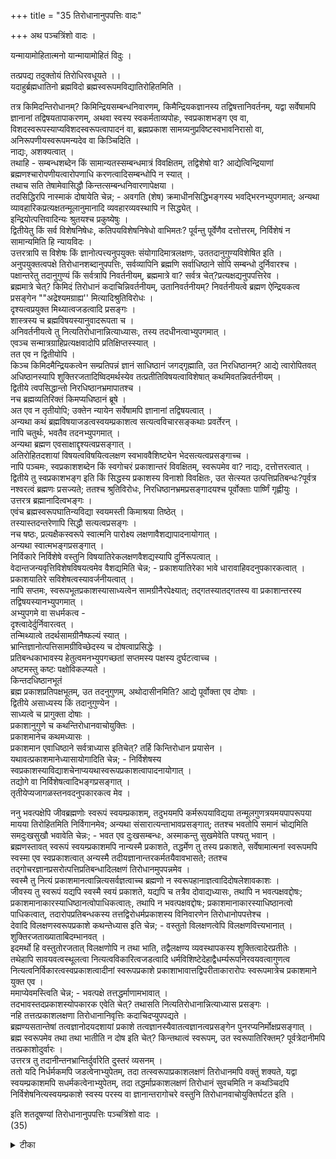 +++
title = "35 तिरोधानानुपपत्तिः वादः"

+++
अथ पञ्चत्रिंशो वादः ।  
  
यन्मायामोहितात्मनो यान्मायामोहितं विदुः ।  
  
तत्प्रपद्य तदुक्तोयं तिरोधिरवधूयते ।।  
यदाहुर्ब्रह्मधातिनो ब्रह्मविदो ब्रह्मस्वरूपमविद्यातिरोहितमिति ।  
  
तत्र किमिदन्तिरोधानम्? किमिन्द्रियसम्बन्धनिवारणम्, किमैन्द्रियकज्ञानस्य तद्विषत्तानिवर्तनम्, यद्वा सर्वेषामपि ज्ञानानां तद्विषयतापाकरणम्, अथवा स्वस्य स्वकर्मताव्यपोहः, स्वप्रकाशभङ्ग एव वा, विशदस्वरूपस्याप्यविशदस्वरूपत्वापादनं वा, ब्रह्मप्रकाश सामग्र्यनुप्रविष्टस्वभावनिरासो वा, अनिरूपणीयस्वरूपमन्यदेव वा किञ्चिदिति ।  
 नाद्यः, अशक्यत्वात् ।  
 तथाहि - सम्बन्धशब्देन किं सामान्यतस्सम्बन्धमात्रं विवक्षितम्, तद्विशेषो वा? आद्येत्विन्द्रियाणां ब्रह्मणश्चारोपणीयत्वारोपणाधि करणत्वादिसम्बन्धोपि न स्यात् ।  
 तथाच सति तेषामेवासिद्धौ किन्तत्सम्बन्धनिवारणापेक्षया ।  
 तदसिद्धिरपि नास्माकं दोषायेति चेन्न; - अवगति (शेष) क्रमाधीनसिद्धिभङ्गस्य भवद्भिरनभ्युपगमात्; अन्यथा व्यावहारिकप्रत्यक्षतन्मूलानुमानादि व्यवहारव्यवस्थापि न सिद्ध्येत् ।  
 इन्द्रियोत्पत्तिवादिन्यः श्रुतयश्च प्रकुष्येषुः ।  
 द्वितीयेतु किं सर्व विशेषनिषेधः, कतिपयविशेषनिषेधो वाभिमतः? पूर्वन्तु पूर्वेणैव दत्तोत्तरम्, निर्विशेषं न सामान्यमिति हि न्यायविदः ।  
 उत्तरत्रापि स विशेषः किं ज्ञानोत्पत्त्यनुपयुक्तः संयोगादिमात्रलक्षणः, उततदानुगुण्यविशेषित इति ।  
 अनुपयुक्तत्वपक्षे तिरोधानशब्दानुपपत्तिः, सर्वव्यापिनि ब्रह्मणि सर्वाधिष्ठाने सोपि सम्बन्धो दुर्निवारश्च ।  
 पक्षान्तरेतु तदानुगुण्यं किं सर्वत्रापि निवर्तनीयम्, ब्रह्ममात्रे वा? सर्वत्र चेत्?प्रत्यक्षद्यनुपपत्तिरेव ।  
 ब्रह्ममात्रे चेत्? किमिदं तिरोधानं कदाचिन्निवर्तनीयम्, उतानिवर्तनीयम्? निवर्तनीयत्वे ब्रह्मण ऐन्द्रियकत्व प्रसङ्गेन ""अद्रेश्यमग्राह्य'' मित्यादिश्रुतिविरोधः ।  
 दृश्यत्वप्रयुक्त मिथ्यात्वजडत्वादि प्रसङ्गः ।  
 शास्त्रस्य च ब्रह्मविषयस्यानुवादरूपता च ।  
 अनिवर्तनीयत्वे तु नित्यतिरोधानान्नित्याध्यासः, तस्य तदधीनत्वाभ्युपगमात् ।  
 एवञ्च सन्मात्रग्राहिप्रत्यक्षवादोपि प्रतिक्षिप्तस्स्यात् ।  
 तत एव न द्वितीयोपि ।  
 किञ्च किमिदमैन्द्रियकत्वेन सम्प्रतिपन्नं ज्ञानं साधिष्ठानं जगद्गृह्माति, उत निरधिष्ठानम्? आद्ये त्वारोपितवत् अधिष्ठानस्यापि शुक्तिरजतादिष्विदमर्थस्येव तत्प्रतीतिविषयत्वाविशेषात् कथमिवतन्निवर्तनीयम् ।  
 द्वितीये त्वपसिद्धान्तो निरधिष्ठानभ्रमापातश्च ।  
 नच ब्रह्मव्यतिरिक्तं किमप्यधिष्ठानं ब्रूषे ।  
 अत एव न तृतीयोपि; उक्तेन न्यायेन सर्वेषामपि ज्ञानानां तद्विषयत्वात् ।  
 अन्यथा कथं ब्रह्मविषयाजडत्वस्वयम्प्रकाशत्व सत्यत्वविचारसङ्कथाः प्रवर्तेरन् ।  
 नापि चतुर्थः, भवतैव तदनभ्युपगमात् ।  
 अन्यथा ब्रह्मण एवसाक्षाद्दृश्यत्वप्रसङ्गात् ।  
 अतिरोहितदशायां विषयत्वविषयित्वलक्षण स्वभाववैशिष्ट्येन भेदसत्यत्वप्रसङ्गाच्च ।  
नापि पञ्चमः, स्वप्रकाशशब्देन किं स्वगोचरं प्रकाशान्तरं विवक्षितम्, स्वरूपमेव वा? नाद्यः, दत्तोत्तरत्वात् ।  
द्वितीये तु स्वप्रकाशभङ्ग इति किं सिद्धस्य प्रकाशस्य विनाशो विवक्षितः, उत सेत्स्यत उत्पत्तिप्रतिबन्धः?पूर्वत्र नश्वरत्वं ब्रह्मणः प्रसज्यते; ततश्च श्रुतिविरोधः, निरधिष्ठानभ्रमप्रसङ्गादयश्च पूर्वोक्ताः पार्ष्णिं गृह्णीयुः ।  
उत्तरत्र ब्रह्मानादित्वभङ्गः ।  
 एवंच ब्रह्मस्वरूपघातिन्यविद्या स्वयमस्ती किमाश्रया तिष्ठेत् ।  
 तस्यास्तदन्तरेणापि सिद्धौ सत्यत्वप्रसङ्गः ।  
 नच षष्ठः, प्रत्यक्षैकस्वरूपे स्वात्मनि पारोक्ष्य लक्षणावैशद्यापादनायोगात् ।  
 अन्यथा स्वात्मभङ्गप्रसङ्गात् ।  
 निर्विकारे निर्विशेषे वस्तुनि विषयातिरेकलक्षणवैशद्यस्यापि दुर्निरूपत्वात् ।  
 वेदान्तजन्यवृत्तिविशेषविषयत्वमेव वैशद्यमिति चेन्न; - प्रकाशयातिरेका भावे धारावाहिवदनुपकारकत्वात् ।  
 प्रकाशयातिरे सविशेषत्वस्यावर्जनीयत्वात् ।  
 नापि सप्तमः, स्वरूपभूतप्रकाशस्यासाध्यत्वेन सामग्रीनैरपेक्ष्यात्; तद्गतस्यातद्गतस्य वा प्रकाशान्तरस्य तद्विषयस्यानभ्युपगमात् ।  
 अभ्युपगमे वा सधर्मकत्व -   
दृश्त्वादेर्दुर्निवारत्वत् ।  
 तन्मिथ्यात्वे तदर्थसामग्रीनैष्फल्यं स्यात् ।  
 भ्रान्तिज्ञानोत्पत्तिसामग्रीविच्छेदस्य च दोषत्वाप्रसिद्धेः ।  
 प्रतिबन्धकाभावस्य हेतुत्वमनभ्युपगच्छतां सप्तमस्य पक्षस्य दुर्घटत्वाच्च ।  
 अष्टमस्तु कष्टः पक्षोविकल्प्यते ।  
 किन्तदधिष्ठानभूतं   
ब्रह्म प्रकाशप्रतिपक्षभूतम्, उत तदनुगुणम्, अथोदासीनमिति? आद्ये पूर्वोक्ता एव दोषाः ।  
 द्वितीये असाध्यस्य किं तदानुगुण्येन ।  
 साध्यत्वे च प्रागुक्ता दोषाः ।  
 प्रकाशानुगुणे च कथन्तिरोधानवाचोयुक्तिः ।  
 प्रकाशमानेच कथमध्यासः ।  
 प्रकाशमान एवाधिष्ठाने सर्वत्राध्यास इतिचेत्? तर्हि किन्तिरोधान प्रयासेन ।  
 यथावत्प्रकाशमानेध्यासायोगादिति चेन्न; - निर्विशेषस्य स्वप्रकाशस्याविद्याशचेनाप्ययथास्वरूपप्रकाशत्वापादनायोगात् ।  
 तद्योगे वा निर्विशेषत्वादिभङ्गप्रसङ्गात् ।  
 तृतीयेप्यजागळस्तनवदनुपकारकत्व मेव ।  
  
ननु भवत्पक्षेपि जीवब्रह्मणोः स्वरूपं स्वयम्प्रकाशम्, तदुभयमपि कर्मरूपयाविद्यया तन्मूलगुणत्रयमयपापरूपया मायया तिरोहितमिति निर्विगानमेव; अन्यथा संसारात्यन्ताभावप्रसङ्गात्; ततश्च भवतोपि समानं चोद्यमिति समदुःखसुखौ भवावेति चेन्नः; - भवत एव दुःखसम्बन्धः, अस्माकन्तु सुखमेवेति पश्यतु भवान् ।  
 ब्रह्मणस्तावत् स्वरूपं स्वयम्प्रकाशमपि नान्यस्मै प्रकाशते, तद्धर्मेण तु तस्य प्रकाशते, सर्वेषामात्मनां स्वरूपमपि स्वस्मा एव स्वप्रकाशत्वात् अन्यस्मै तदीयज्ञानान्तरकर्मतयैवावभासते; ततश्च तद्गोचरज्ञानप्रसरोत्पत्तिप्रतिबन्धादिलक्षणं तिरोधानमुपपन्नमेव ।  
 स्वस्मै तु नित्यं प्रकाशमानत्वान्नित्यसर्वज्ञत्वाच्च ब्रह्मणो न स्वरूपहानाज्ञत्वादिदोषलेशावकाशः ।  
 जीवस्य तु स्वरूपं यद्यपि स्वस्मै स्वयं प्रकाशते, यद्यपि च तत्रैव दोवाद्यध्यासः, तथापि न भवत्पक्षवद्दोषः; प्रकाशमानाकारस्याधिष्ठानत्वोपाधिकत्वात्ः, तथापि न भवत्पक्षवद्दोषः; प्रकाशमानाकारस्याधिष्ठानत्वो पाधिकत्वात्, तदारोपप्रतिबन्धकस्य तत्तद्विरोधर्मप्रकाशस्य विनिवारणेन तिरोधानोपपत्तेश्च ।  
 देवादि विलक्षणस्वरूपप्रकाशे कथन्तेध्यास इति चेन्न; - वस्तुतो विलक्षणत्वेपि विलक्षणवित्त्यभानात् ।  
 शुक्तिरजताख्याताबिदम्भानवत् ।  
 इदमर्थो हि वस्तुतोरजतात् विलक्षणोपि न तथा भाति, तद्वैलक्षण्य व्यवस्थापकस्य शुक्तित्वादेरप्रतीतेः ।  
 तथेहापि सावयवत्वस्थूलत्वा नित्यत्वविकारित्वजडत्वादि धर्मविशिष्टेदेहाद्वैधर्म्यरूपनिरवयवत्वागुणत्व नित्यत्वनिर्विकारत्वस्वप्रकाशत्वादीनां स्वरूपप्रकाशे प्रकाशाभावात्तद्विपरीताकारारोपः स्वरूपमात्रेच प्रकाशमाने युक्त एव ।  
 ममाप्येवमस्त्विति चेन्न; - भवत्पक्षे तत्तद्धर्माणामभावात् ।  
 तदभावस्तदप्रकाशस्योपकारक एवेति चेत्? तथासति नित्यतिरोधानान्नित्याध्यास प्रसङ्गः ।  
 नहि तत्तत्प्रकाशलक्षणा तिरोधानानिवृत्तिः कदाचिदप्युपपद्यते ।  
 ब्रह्मण्यसतान्तेषां तत्वज्ञानोदयदशायां प्रकाशे तत्वज्ञानस्यैवातत्वज्ञानत्वप्रसङ्गेन पुनरप्यनिर्मोक्षप्रसङ्गात् ।  
 ब्रह्म स्वरूपमेव तथा तथा भातीति न दोष इति चेत्? किन्तथात्वं स्वरूपम्, उत स्वरूपातिरिक्तम्? पूर्वत्रेदानीमपि तत्प्रकाशोदुर्वारः ।  
 उत्तरत्र तु तदानीन्तनभ्रान्तिर्दुर्वारेति दुस्तरं व्यसनम् ।  
 ततो यदि निर्धर्मकमपि जडत्वेनाभ्युपेतम्, तदा तत्स्वरूपाप्रकाशलक्षणं तिरोधानमपि वक्तुं शक्यते, यद्वा स्वयम्प्रकाशमपि सधर्मकत्वेनाभ्युपेतम्, तदा तद्धर्माप्रकाशलक्षणं तिरोधानं सुवचमिति न कथञ्चिदपि निर्विशेषनित्यस्वयम्प्रकाशे स्वस्य परस्य वा ज्ञानान्तरागोचरे वस्तुनि तिरोधानवाचोयुक्तिर्घटत इति ।  
  
इति शतदूषण्यां तिरोधानानुपपत्तिः पञ्चत्रिंशो वादः ।  
 (35)

<details><summary>टीका</summary>

नन्वेकज्ञानमात्रात्सर्वेषां ज्ञानात्प्रकाशा सभ्यवादुपदेशनुपपत्तिरित्युक्तं । तिरोधानेन प्रकाशा प्रकाशोपपत्तेरित्याशङ्कय तिरोधानमेवाक्षेप सङ्गत्या निराकुर्वन्वादर्थं संगृह्णातिः - यदीतियन्मायामोहितात्मानः आज्ञा इत्यर्थः । अत एव यद्ब्रह्म मायामोहितं मायया स्वात्मनि भेदभ्रमादिति भ्राम्यन्तीत्यर्थः । इदं च परैः तिरोधानस्याङ्गीकारे हेतुः । अयं तिरोधिरितीदं तिरोधनं निरस्यत इति वादार्थः उक्तः । पूर्व पक्षमनुवदतिः - यथा हरिति"यो दूषयति सम्मोहाद्वासुदेवं जगत्पतिं । सर्वलोकैककर्तारं तं विद्याद्ब्रह्मधातिनम् "यः प्रवृत्तांश्रुतिं सम्यक्च्छास्त्रं वा मुनिभिः कृतं । दूषयत्यनभि ज्ञाय तं विद्याद्ब्रह्मधातक''मित्यादि प्रमाणात् । ब्रह्म हन्ति ब्रह्मघातीति व्युत्पत्त्यनु साराच्चाहः - ब्रह्मघातिन इति। ब्रह्ममीमांसकाः ब्रह्मणो मोहं तद्विभूतेश्चमिथ्यात्वं वदन्तः प्रकाशविनाशस्यैव तिरोधानोक्त्या प्रकाशरूपं ब्रह्मविनाशं च वदन्तो ब्रह्म दूषयन्ति । तथाऽपार्थ प्रतिपादनेन श्रुतिसूत्राणि च दूषयन्ति - अब्रह्मविद इति छेदः । दुर्निरूपत्यादावरण मनुपपन्नमिति वक्तुं विकल्पयितः - तत्रेति ।तत्र - ब्रह्मणीत्यर्थः । ज्ञानवैकल्यस्यैव तिरोधानत्वं लोकसिद्धमित्यभिप्रायेणाहकिमिन्द्रियेति। इन्द्रिय सम्बन्ध निवारक कुड्या देशवारकत्वादिति भावः । तद्विषयता निवर्तनमिति ज्ञानमान एव घटे दैवानुपपन्नस्य तमसस्तद्विषयतया विभेदकस्यावरकत्वादिति भावः।सर्वेषामपीति। अनुमित्यादि परोक्षज्ञानज्ञानस्यापीत्यर्थः ।स्वकर्मता व्यपोह इति। स्वशब्देन ज्ञानमुच्यते । घटस्य ज्ञानकर्मता व्यपोहहेतोस्तमस आवरकत्वादिति भावः ।स्व प्रकाशेति ।घटप्रकाश भंजकस्यावारकत्वादिति भावः । अविशदस्वरूपत्वापादनमिति । उक्तस्थल एव घटेदरपरोक्ष ज्ञानान्तरमवैशद्यापादकत्वात्तमस इति भावः ।प्रकाशसामग्रयनु प्रविष्टेति। अनुप्रविष्टपदमनु प्रविष्टत्व परं । तदनु प्रविष्टत्वरूपो यस्स्वभावः तन्निरास इत्यर्थः । तिरोधायकस्य तमसो घटादेर्विषयतया सामग्रयनु प्रवेशकत्वात्सामग्री विघटने हि तदनुप्रविष्टत्व निरासो भवतीति भावः ।सम्बन्धा मात्रमिति। सम्बन्धत्व पुरस्कार इत्यर्थः । तथा च सम्बन्धात्वावच्छिन्न सामान्याभावो निवारणमिति पर्यवस्यति ।तेन द्वितीय विकल्पशिरसि किं सर्वविशेषनिषेध इति विकल्प कोप्युत्थितिरिति भावः ।आरोपणीयत्वेति।अधिष्ठानाध्यस्यमान भावरूप संबन्ध इत्यर्थः । आदिशब्देन तादात्म्यादिर्गृह्यते ।असिद्धाविति। पारमार्थिकत्वानंगीकारादनारोपि तत्वेन मिथ्यास्वरूपाभावातुच्छ शश्रृंगादिवत्तुच्छत्वापतावित्यर्थः ।अस्माकमिति। ब्रह्म व्यतिरिक्तस्य सत्वमनङ्गीकुर्वतामित्यर्थः ।अनवगतेति । "आकाशाद्वायुः । वायोरग्निः । अग्नेरापः । अद्भयः पृथिवी । पृथिव्या आेषधयः''(तै.उ.) इत्यादिभिः दण्डाद्घट इत्याद्वन्वय व्यतिरेकाभ्यां च तत्तदनन्तर पदार्थजन्य नाशादेर्व्यावहरिकरीत्यांगीकार्यत्वादिति भावः । नन्वन्यत्रावगति बलात्सिद्ध्यंगीकारेपीन्द्रिय सिद्धिर्नेष्यत इत्यत्राहःअन्यथेति। इन्द्रियाणां व्यावहारिक सत्वस्यानङ्गीकारेप्रत्यक्षस्य तन्मूलानुमानादि प्रमाणानां तत्तत्प्रमेयाणां प्रमाणसाध्य तद्व्यवस्थायाश्चा सिद्धि प्रसङ्ग इत्यर्थः ।व्यवहारो हि हेयोपादान ज्ञानाभ्यां निवृत्ति प्रवृत्ति व्यवस्थाया दृश्यते । आदिशब्देन परिशिष्ट प्रमाण प्रमेययोस्सङ्ग्रहः । तुच्छस्योत्पत्त्य योगादुत्पत्ति ग्राहक प्रमाणविरोध इत्याहः - इन्द्रियेति । एतस्माज्जायते प्राणः । मनस्सर्वेन्द्रियाणि चे( ) त्यादि श्रुतयः ।सर्वेति ।तत्तद्विशेषावच्छिन्न प्रतियोगिकतया यावदभाव कूट इत्यर्थः ।पूर्वेणेति। सामान्याभाव दूषणेनेत्यर्थः । ननु सामान्याभाव पक्षोक्त दूषणं कथमत्रस्यात्सामान्या भाव विशेषा भावयोर्थदेऽपि प्रतियोगि 
भेदाभावाद्विशेषाभावे सामान्यस्याप्य भावात्तयोक्तमेव दूषणमत्रापीत्यभि प्रायेणाहःनिर्विशेषमिति। संयोगादित्यादि शब्देनाधिष्ठानाध्यस्य मानसंबन्धोऽपि विवक्षितः । तिरोधान शब्दानु पपत्तिरिति । ज्ञानोत्पत्ति हेतु संयोगनिवर्तनस्यैव तिरोधानत्वादिति भावः । संयोगमात्रस्य निवर्तयितुमशक्यत्वा प्रत्युत सर्वदा प्रकाशप्रसङ्ग इत्याहः - सर्व व्यापिनीति। आनुगुण्य विशिष्ट संयोगस्य निषेधो (+++) यो नापि विशेष्यस्य संयोगस्योक्तरीत्या ब्रह्मणि सत्वादपि तु विशषणी भूतानुगुण्यस्यैवेति मत्वातदंशे विकल्पयतिःतदानुगुण्यं किमिति। सर्वत्र - सर्वस्मिन् विषयेऽपि । प्रत्यक्षादित्यादि शब्देनानुमानादि विवक्षितं । प्रत्यक्षमूलकत्वात्तस्य ।निवर्तनीयत्व इति ।निवृत्तिरिति भावः । आनुगुण्याभावा भावस्यानुगुण्यरूपतया ब्रह्मण इन्द्रियग्राह्यत्वस्या भावा''दद्रेरयं अग्राह्यं "( )'' नमांस चक्षुरभिवीक्षते तं मत्यादि श्रुतिविरोध इत्यर्थः । जडत्वादित्यादि शब्देना नित्यत्वादि गृह्यते ।शास्त्रस्य चेति ।ब्रह्मणो मानान्तर सिद्धत्वादग्निहिम भेषज वाक्यवदनु वादकता स्यादिति भावः ।नित्यतिरोधानादिति। तथा च मुक्तिरेव न स्यादिति भावः ननु तत्व ज्ञानेनाऽज्ञान निवृत्त्या नाध्यास इति चेत्तत्राहः - तस्येति। अध्या स हेतौ तिरोधाने सत्यज्ञान निवर्तकत्व ज्ञाना योगादन्यथा तिरोधवाकल्पना वैयर्थ्यादिति भावः निवृत्तौ वा संसारदशायां तिरोधानस्या वश्यकत्वा तिरोहितस्य सन्मात्रस्य प्रत्यक्षायोगात्सन्मात्र ग्राहि प्रत्यक्षमिति त्वत्पक्षो निर्मूलस्यादित्याहः - एवं चेति। इन्द्रिय ज्ञानस्य तद्विषयता निवर्तनमिति पक्षोऽपि पूर्वोक्त तिरोधान निवृत्त्यनिवृत्ति दूषणैरेव निरस्त इत्याहःतत एवेति। ऐन्द्रियक ज्ञानशब्देन ब्रह्ममात्र विषयकं स्वमति कल्पितं किंचित्ज्ञानं विवक्षितमुत सम्प्रतिपन्नघटादि ज्ञानमेव नाद्यः तादृशज्ञाने मानाभावादित्यभि प्रेत्यद्वितीयपक्षं दूषयितुं विकल्पयतिः - किमिदमिति।साधिष्ठानमिति। अधिष्ठान लक्षणं । वस्तुतोध्यस्तं विषयीकरोति उत वस्तुतोऽधिष्ठान शून्यमिति विकल्पार्थः । तेन शुक्तिरजतस्थल दृष्टान्तेनारोपित ज्ञानस्याधिष्ठान विषयत्व समर्थनमुपपन्नं ।आद्ये त्विति। अध्यस्तविषयक ज्ञानत्वस्याधिष्ठान विषयकत्वव्याप्तेश्शुक्ति रजतादिज्ञानेषु दर्शनादित्यर्थः ।शुक्तिरजतादिषु शुक्तिरजतादिस्थल इत्यर्थः । तत्प्रतीतिः - आरोपित विषयकप्रतीतिरित्यर्थः ।द्वितीयेत्विति ।जगद्विषयकं ज्ञानं भ्रमरूपमुत न द्वितीये दोषमाहः - अपसिद्धान्तेति। ब्रह्मव्यतिरिक्त विषयक ज्ञानस्य प्रमात्वे तस्य सत्यत्व प्रसङ्गादिति भावः । आद्य आहः - निरधिष्ठानेति। ननु न वयमधिष्ठान निषेद्धारोऽपितु ब्रह्मणोऽधिष्ठानत्वस्येत्यत आहः - न चेति। तदङ्गीकारे चापसिद्धान्तः सदधिष्ठानत्वा भावेनाध्यस्ये सत्व प्रतीत्यनु पपत्तित्वेति भावः ।अत एवेति। ब्रह्मरूपाधिष्ठानग्रहणस्या वश्यकत्वादित्यर्थः ।अन्यथेतिब्रह्मणो ज्ञानविषयत्वाभावे विचारहेतु प्रयोजना भावाद्विचारोच्छेद इत्यर्थः ।भवतैवेति। तथाच तस्याविद्या मूलत्वा भावेन नित्यतिरोधान प्रसङ्ग इति भावः ।अन्यथेति। ब्रह्मणः स्वकर्मत्वांगीकारे ।साक्षादिति। उपाधिमनपेक्ष्येत्यर्थः । तथाच मिथ्यात्वादि प्रसङ्ग इति भावःअतिरोहितेति। तिरोधान निवृत्तेर्मौक्तो वक्तव्यत्वात्तस्याश्च प्रतियोगिभूतस्वकर्मत्व रूपत्वात्तस्य च भेदाधीनत्वाच्च भेदस्य मुक्तिकालीनस्यसत्वत्वंस्यादित्यर्थः ।दत्तोत्तरत्वादिति। दृश्यत्व निबन्धनैस्तिरोधान निवृत्तिनिबन्धनैश्च दौषैर्दूषितत्वादित्यर्थः ।श्रुतिविरोध इति । "नित्यो नित्यानां'' (कठ 2.5.1.3 श्वे6.13)मित्यादि श्रुतिविरोध इत्यर्थः ।निरधिष्ठानेति। तिरोधाने सति ब्रह्मणो निवृत्तौ ब्रह्मणोऽधिष्ठानस्था भावादिति भावः । आदिशब्देन मुक्तौतिरोधान निवृत्तेरावश्यकतया पुनर्विषयत्व प्रसङ्गेन दृश्यत्वादि प्रसङ्ग इति विवक्षितं । पक्षद्वय साधारण दोषमाहःएवं चेति। घातः निवृत्तिरुत्पत्ति प्रतिबन्धा वा । तथा चाविद्यया भावकस्यैव न स्यादिति किं तिरोधान चिन्तया तस्या इति । निरधिष्ठान भ्रमायोगादधिष्ठानाभावे विद्यया अध्यस्तत्वा योगादिति भावः । वैशद्यावैशद्येकिं प्रतीति गते उत प्रकाश्यगते इति विकल्प्य प्रथमं शिरोदूषयतिःप्रत्यक्षेति । अन्यथेति। अवैशद्यापादानंङ्गीकार इत्यर्थः ।स्वात्मभङ्ग प्रसङ्गादिति। पारोक्ष्यपस्यापारोक्ष्य विरुद्धतया तन्निवृत्त्यभावेपारोक्ष्या पादना संभवाद्यावदाश्रय भाविनश्च तस्याश्र निवृत्तिं विना निवृत्त्ययोगेनाश्रयस्यापि निवृत्ति प्रसङ्गेन पारोक्ष्यस्य निराश्रयस्या पादनमेव न सम्भवतीति भावः । ननु विषयाति रेक एव वैशद्यं तदभाव एव "वचावैशद्यांमित्याशङ्कायाहः - निर्विकार'' इति। वस्तुपदं प्रकाश्यपरं ततश्च निर्विकारे निर्विशेषे प्रकाश्ये सतीत्यर्थः । न च मिथ्याभूतो विकारो विशेषो वास्त्विति वाच्यं । मुक्त्यन्वयिनो मिथ्यात्वा योगादिति भावः । द्वितीयं पक्षं शङ्कतं ः - वेदान्तेति। विशेष शब्देनावधारणत्वादिकं विवक्षितं ।अनुपकारत्वादितिस्वविषयत्वस्य स्वागोचरत्वात्तिरोधान दशासमानकालीन ज्ञानसमान विषयत्वाद्वेदान्त जन्यज्ञानस्य मुक्तिर्नस्यादित्यर्थः ।सविशेषत्व इति ।तत्वावेदकवृत्ति विषयत्वेन सत्यतां स्यादिति भावः । ब्रह्मप्रकाश सामग्रयनु प्रविष्ठेत्यत्र ब्रह्मैव प्रकाशो ब्रह्मणः प्रकाश इति वा तत्र नाद्य इत्याहः - स्वरूप भूतेति। तथा च तिरोधानस्यादिति भावः । द्वितीयेऽपि प्रकाशांशे ब्रह्मगत उत तदन्यगत उभयथाप्यप सिद्धान्तमाहः - तद्गतस्येति ।सधर्मकत्वेति ब्रह्मण इति शेषः । पक्षाद्वयेऽपि दोषादृश्यत्वादेरिति । किं 
स्वप्रकाशस्सत्यो मिथ्यावेति विकल्प्याद्येऽद्वैतहानेः स्पष्टत्वाद्द्वितीयं दूषयतिः - तन्मिथ्यात्व इति। संस्कारदशायां तत्सामग्रयननु प्रविष्टतया तदानीं प्रकाशोत्पादनायोगान्मोक्ष दशायामेव तदुत्पादनं वक्तव्यं तच्च न सम्भवति । तदानी मिथ्यावस्त्व सम्भवा ततश्च सामग्री नैष्फल्य मित्यर्थः । किं च प्रकाशान्तरस्य स्वरूप प्रकाशादधिकविषयत्वमस्ति न वा न चेत्तत्सामग्रयनु प्रविष्टत्व स्वरूपा भावापादनेऽपि ब्रह्मण आवृतत्वं न स्यात् चक्षुषा साक्षात्क्रियमाणे घटे साक्षात्कारान्तराभाव मात्रेणावृतत्व व्यवहारात्प्रथमे दोषमाहःभ्रान्तिज्ञानेति। तस्याधिकस्य ब्रह्मव्यतिरिक्ततया मिथ्यात्वात्प्रकाशस्य भ्रान्तित्वस्यावश्यं भावात्तत्सामग्री विच्छेदकस्य दोषत्वमनुपपन्नं प्रत्युतगुणत्वमेवेति भावः । प्रतिबन्धकाभावस्येति । प्रतिबन्धकाभावस्य हेतुत्वे तद्घटितत्वात् सामग्रया तद्विघटनेन सामग्रीविघटनात्तत्प्रविष्टत्व विघटतकत्वं क वक्तुं शक्यं । तस्याहेतुत्वे तदभावविघटन मात्रेण सामग्री विघटनाभावात्तदनु प्रविष्टत्व विघातकत्वं न वक्तुं शक्यमिति सप्तमपक्षोऽनु पपन्न इत्यर्थः । सदस्यदपि साद्योः पक्षस्येत्यर्थः । क्वचित्तु सप्तमस्येति पाठः ।ब्रह्म प्रकाशप्रतिपक्ष भूतमिति। अस्ति प्रकाशत इति व्यवहार योग्यत्वं नास्ति । न प्रकाशत इति व्यवहार योग्यत्वं चोभयं विवक्षितं प्रकाशसमान कालीनतया विरोधित्वादिति भावः । पूर्वोक्ताः - पञ्चमपक्षोक्ताः। स्वरूपविनाशादि प्रसंगादय इत्यर्थः । द्वितीये किं प्रकाशोऽसाध्यः उत साध्यः । आद्ये - असाध्य प्रकाशं प्रत्यनुपकारकत्वात्तदानुगण्यांगी कारोव्यर्थ इत्याह ।असाध्यस्य चेति।द्वितीय आहः - सध्यत्वे चेति। तस्य साध्य प्रकाशस्य ब्रह्मणस्वरूपत्वे ब्रह्मणोऽनादित्व भङ्गः । अतिरेके तु ब्रह्मणां दृश्यत्वादि प्रसङ्ग इत्याहप्रागुक्ता इति । प्रकाशमान एवेति। अधिष्ठान स्वरूपप्रकाशस्याध्यास हेतुत्वादिति भावः ।तर्हीति। प्रकाशे सत्यध्यासयोगाद्धि तिरोधानमिति भावः ।यथावदिति। यथावत्प्रकाशा भावार्थं तिरोधानमिति भावः ।।
निर्विशेष स्वरूपं यथा वत्प्रकाशत एव न च तस्य स्वरूपमात्र प्रकाशस्य निर्विशेषत्व प्रतिकोटि धर्मान्तर प्रकाशत्वमापादयितुं शक्यं । येन स प्रकाशो यथा प्रकाशो न स्यादिति भावः ।तदोगोवेति। स्वरूप प्रकाशत्वे तादृशधर्मस्य ततः प्रागध्यास हेतोरथावादध्यस्तत्वेन सत्यतया सविशेषत्व प्रसङ्ग इत्यर्थः । आदि शब्देन स्वप्रकाशत्वादि भंगोदृश्यतेतृतीयेऽपीति। ततश्चोक्त दोष प्रसङ्ग इत्यर्थः ।कर्मरूपया विद्ययेति। यद्यपि कर्माविद्यादीन्यत्र भेदेनोक्तिः तथापि विद्यां चा विद्यां चेत्यनुसारात्तथोमिति भावः । माया - प्रकृतिः ।अन्यथेति। तिरोधाना भावे ब्रह्मस्वरूपनिरतिशयानन्दानु भवात्तत्तत्पुण्य पापरूप कर्मानु गुणस्वर्गनिरयादि "फलप्रदत्वस्य च ज्ञानात्पुण्यपाप रूप कर्मानुष्ठानं न स्यात्तदभावे च तन्मूल जन्मजरामरणादि रूप संसारो न स्यात् । तथा च भगवच्छेषतैकरस स्वरूपस्य तदनुगुण निरतिशय पुरुषार्थ तच्चरण परिचरण योग्यता ज्ञाने मद्विरोधि कर्मकरणाभावात्संसारात्यन्ता भाव प्रसङ्ग इत्यर्थः ।स्वरूपस्य स्वप्रकाशत्वेषीति। तिरोधानोपपत्तेर्न प्रतिबन्धिरिति परिहरतिःनेति । नान्यस्मै प्रकाशत इति। स्वरूप प्रकाशेनेति शेषः।तद्धर्मेणेति। अन्यस्य धर्मभूत ज्ञानेन तस्मै प्रकाशत इत्यर्थः।स्वस्मा एवेति। प्रकाशत इत्यनुषङ्गः । अस्तु ज्ञानान्तर कर्मतया ततः किमायतमित्यत्राहततश्चेति। आदिशब्देन विद्यमान प्रकाशो गृह्यते । तच्च ज्ञानकालोत्पन्न तमसि संभवत्येव । ज्ञान प्रतिबन्धकत्वादिकमपि साक्षात्परंपरा साधारणं विवक्षितं तेनेन्द्रिय संयोगप्रतिबन्धादि हेतुकुड्यादेरपि तिरोधायकत्वलाभः । यथा परमते स्वप्रकाशब्रह्मणः स्वरूपनाशस्तिरोधायकत्वेना ज्ञत्वं च प्रसज्यते न तथासिद्धान्त इत्याहःस्वस्मैतं नित्यमिति। किं विरोध्याकार विषय प्रकाशस्य प्रतिबन्धकत्वभुत प्रकाशमात्रस्येति विकल्प्याद्य आहःप्रकाशमानेति। विरोध्याकारस्य स्वरूप प्रकाशगोचरत्वादिति भावः । धर्मभूतज्ञानेनापि प्रतिबन्ध इत्याहः - तदारोपेति। धर्मभूत प्रकाशस्येत्यर्थः । द्वितीयं पक्षं शङ्कते ।देवादीति।ननु शुक्तित्वादिवदत्र स्वरूपाति रिक्ततादृशधर्मोदुलर्भं इत्यत्राहः - तथेहापीति। आदि शबदेनानित्यत्वादि परिग्रहः । द्वितीयादि शब्देन भगवद्दासत्वादि गृह्यते । ननु सिद्धान्त इव आनन्दत्वादीनां स्वरूप प्रकाशाविषयत्वादावरणेन तदप्रकाशेपि न स्वरूपनाशापत्तिः । नाप्यध्यासानुपपत्तिरिति शङ्कतेः - ममापीति । तदभाव इति। अनेनाप्यध्यास विरोधि प्रकाशा भावो दृढीकृत इति भावः ।तथासतीति। तदभाव प्रयुक्त प्रकाशा भावस्य सार्वकालीनत्वात्तिरोधान निवृत्त्यावादविद्याया अपि निवृत्तिर्नस्यादिति भावः ।कदाचिदपीति। मोक्षावस्थायामपीत्यर्थः ।ब्रह्मण्यसतामिति। इदमुपलक्षणं । मोक्ष एव बन्धास्यादिति भावः । ननु तत्वज्ञाने स्वरूपातिरिक्तानन्दत्वादि धर्मरूपतया भासत इति शङ्कते ।ब्रह्मस्वरूपमिति ।किं तथेति। आनन्दत्वादिकमित्यर्थः ।तिरोधानमपीति। अपिशब्दोवार्थे । तेनाधिष्ठान ज्ञानाभावा दध्यासो नोपपद्यत इति सूच्यते ।तद्धर्मप्रकाशं लक्षणमिति। तत्वज्ञाननिवर्त्यमिति शेषः । तथा च त्वया निर्धर्मकतयाभ्युपेतत्वात्तत्तद्धर्म विशिष्टतया प्रकाशा भावारूपं तिरोधानं वक्तुं शक्यमिति भावः ।
वत्सकुलजलधिकौस्तुभ नृसिंह गुरुसुतेन सिंहदेवेन कृतायां शतदूषणीटीकायां पञ्च(षट्त्रिं)त्रिंशो वादस्समाप्तः ।।
</details>

